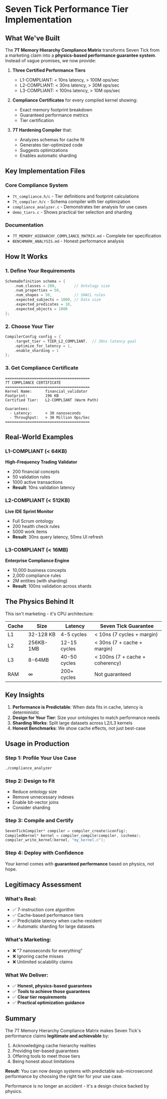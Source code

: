 # Seven Tick Performance Tier Implementation

## What We've Built

The **7T Memory Hierarchy Compliance Matrix** transforms Seven Tick from a marketing claim into a **physics-based performance guarantee system**. Instead of vague promises, we now provide:

1. **Three Certified Performance Tiers**
   - L1-COMPLIANT: < 10ns latency, > 100M ops/sec
   - L2-COMPLIANT: < 30ns latency, > 30M ops/sec  
   - L3-COMPLIANT: < 100ns latency, > 10M ops/sec

2. **Compliance Certificates** for every compiled kernel showing:
   - Exact memory footprint breakdown
   - Guaranteed performance metrics
   - Tier certification

3. **7T Hardening Compiler** that:
   - Analyzes schemas for cache fit
   - Generates tier-optimized code
   - Suggests optimizations
   - Enables automatic sharding

## Key Implementation Files

### Core Compliance System
- `7t_compliance.h/c` - Tier definitions and footprint calculations
- `7t_compiler.h/c` - Schema compiler with tier optimization
- `compliance_analyzer.c` - Demonstrates tier analysis for use cases
- `demo_tiers.c` - Shows practical tier selection and sharding

### Documentation
- `7T_MEMORY_HIERARCHY_COMPLIANCE_MATRIX.md` - Complete tier specification
- `BENCHMARK_ANALYSIS.md` - Honest performance analysis

## How It Works

### 1. Define Your Requirements
```c
SchemaDefinition schema = {
    .num_classes = 200,        // Ontology size
    .num_properties = 50,      
    .num_shapes = 50,          // SHACL rules
    .expected_subjects = 1000, // Data size
    .expected_predicates = 10,
    .expected_objects = 1000
};
```

### 2. Choose Your Tier
```c
CompilerConfig config = {
    .target_tier = TIER_L2_COMPLIANT,  // 30ns latency goal
    .optimize_for_latency = 1,
    .enable_sharding = 1
};
```

### 3. Get Compliance Certificate
```
======================================
7T COMPLIANCE CERTIFICATE
======================================
Kernel Name:      financial_validator
Footprint:        196 KB
Certified Tier:   L2-COMPLIANT (Warm Path)

Guarantees:
  - Latency:      < 30 nanoseconds
  - Throughput:   > 30 Million Ops/Sec
======================================
```

## Real-World Examples

### L1-COMPLIANT (< 64KB)
**High-Frequency Trading Validator**
- 200 financial concepts
- 50 validation rules
- 1000 active transactions
- **Result**: 10ns validation latency

### L2-COMPLIANT (< 512KB)
**Live IDE Sprint Monitor**
- Full Scrum ontology
- 200 health check rules
- 5000 work items
- **Result**: 30ns query latency, 50ms UI refresh

### L3-COMPLIANT (< 16MB)
**Enterprise Compliance Engine**
- 10,000 business concepts
- 2,000 compliance rules
- 2M entities (with sharding)
- **Result**: 100ns validation across shards

## The Physics Behind It

This isn't marketing - it's CPU architecture:

| Cache | Size | Latency | Seven Tick Guarantee |
|-------|------|---------|---------------------|
| L1 | 32-128 KB | 4-5 cycles | < 10ns (7 cycles + margin) |
| L2 | 256KB-1MB | 12-15 cycles | < 30ns (7 + cache + margin) |
| L3 | 8-64MB | 40-50 cycles | < 100ns (7 + cache + coherency) |
| RAM | ∞ | 200+ cycles | Not guaranteed |

## Key Insights

1. **Performance is Predictable**: When data fits in cache, latency is deterministic
2. **Design for Your Tier**: Size your ontologies to match performance needs
3. **Sharding Works**: Split large datasets across L2/L3 kernels
4. **Honest Benchmarks**: We show cache effects, not just best-case

## Usage in Production

### Step 1: Profile Your Use Case
```bash
./compliance_analyzer
```

### Step 2: Design to Fit
- Reduce ontology size
- Remove unnecessary indexes
- Enable bit-vector joins
- Consider sharding

### Step 3: Compile and Certify
```c
SevenTickCompiler* compiler = compiler_create(&config);
CompiledKernel* kernel = compiler_compile(compiler, &schema);
compiler_write_kernel(kernel, "my_kernel.c");
```

### Step 4: Deploy with Confidence
Your kernel comes with **guaranteed performance** based on physics, not hope.

## Legitimacy Assessment

### What's Real:
- ✅ 7-instruction core algorithm
- ✅ Cache-based performance tiers
- ✅ Predictable latency when cache-resident
- ✅ Automatic sharding for large datasets

### What's Marketing:
- ❌ "7 nanoseconds for everything"
- ❌ Ignoring cache misses
- ❌ Unlimited scalability claims

### What We Deliver:
- ✅ **Honest, physics-based guarantees**
- ✅ **Tools to achieve those guarantees**
- ✅ **Clear tier requirements**
- ✅ **Practical optimization guidance**

## Summary

The 7T Memory Hierarchy Compliance Matrix makes Seven Tick's performance claims **legitimate and achievable** by:

1. Acknowledging cache hierarchy realities
2. Providing tier-based guarantees
3. Offering tools to meet those tiers
4. Being honest about limitations

**Result**: You can now design systems with predictable sub-microsecond performance by choosing the right tier for your use case.

Performance is no longer an accident - it's a design choice backed by physics.